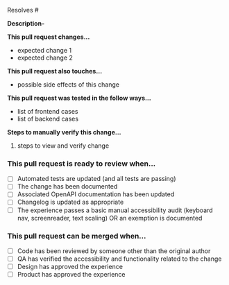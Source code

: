 Resolves #

**Description-**

**This pull request changes...**

- expected change 1
- expected change 2

**This pull request also touches…**

- possible side effects of this change

**This pull request was tested in the follow ways…**

- list of frontend cases
- list of backend cases

**Steps to manually verify this change...**

1. steps to view and verify change

### This pull request is ready to review when...

- [ ] Automated tests are updated (and all tests are passing)
- [ ] The change has been documented
- [ ] Associated OpenAPI documentation has been updated
- [ ] Changelog is updated as appropriate
- [ ] The experience passes a basic manual accessibility audit (keyboard nav, screenreader, text scaling) OR an exemption is documented

### This pull request can be merged when…

- [ ] Code has been reviewed by someone other than the original author
- [ ] QA has verified the accessibility and functionality related to the change
- [ ] Design has approved the experience
- [ ] Product has approved the experience
